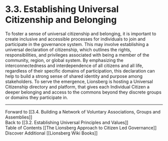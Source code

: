 # 3.3. Establishing Universal Citizenship and Belonging

To foster a sense of universal citizenship and belonging, it is important to create inclusive and accessible processes for individuals to join and participate in the governance system. This may involve establishing a universal declaration of citizenship, which outlines the rights, responsibilities, and privileges associated with being a member of the community, region, or global system. By emphasizing the interconnectedness and interdependence of all citizens and all life, regardless of their specific domains of participation, this declaration can help to build a strong sense of shared identity and purpose among stakeholders. To serve the emergence, Lionsberg is hosting a Universal Citizenship directory and platform, that gives each Individual Citizen a deeper belonging and access to the commons beyond they discrete groups or domains they participate in. 

___

Forward to [[3.4. Building a Network of Voluntary Associations, Groups and Assemblies]]  
Back to [[3.2. Establishing Universal Principles and Values]]  
Table of Contents [[The Lionsberg Approach to Citizen Led Governance]]
Discover Additional [[Lionsberg Wiki Books]]  
